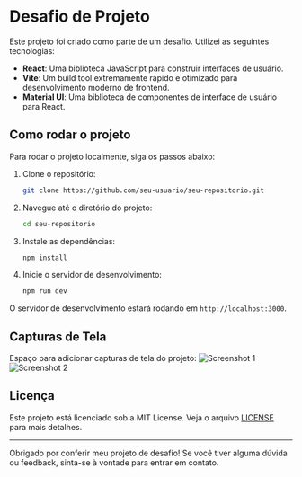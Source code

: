 # Desafio de Projeto

Este projeto foi criado como parte de um desafio. Utilizei as seguintes tecnologias:

- **React**: Uma biblioteca JavaScript para construir interfaces de usuário.
- **Vite**: Um build tool extremamente rápido e otimizado para desenvolvimento moderno de frontend.
- **Material UI**: Uma biblioteca de componentes de interface de usuário para React.

## Como rodar o projeto

Para rodar o projeto localmente, siga os passos abaixo:

1. Clone o repositório:
    ```sh
    git clone https://github.com/seu-usuario/seu-repositorio.git
    ```

2. Navegue até o diretório do projeto:
    ```sh
    cd seu-repositorio
    ```

3. Instale as dependências:
    ```sh
    npm install
    ```

4. Inicie o servidor de desenvolvimento:
    ```sh
    npm run dev
    ```

O servidor de desenvolvimento estará rodando em `http://localhost:3000`.

## Capturas de Tela

Espaço para adicionar capturas de tela do projeto:
![Screenshot 1](#)
![Screenshot 2](#)

## Licença

Este projeto está licenciado sob a MIT License. Veja o arquivo [LICENSE](LICENSE) para mais detalhes.

---

Obrigado por conferir meu projeto de desafio! Se você tiver alguma dúvida ou feedback, sinta-se à vontade para entrar em contato.
